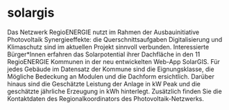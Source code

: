 # solargis
Das Netzwerk RegioENERGIE nutzt im Rahmen der Ausbauinitiative Photovoltaik Synergieeffekte: die Querschnittsaufgaben Digitalisierung und Klimaschutz sind im aktuellen Projekt sinnvoll verbunden. Interessierte Bürger*Innen erfahren das Solarpotential ihrer Dachfläche in den 11 RegioENERGIE Kommunen in der neu entwickelten Web-App SolarGIS. Für jedes Gebäude im Datensatz der Kommune sind die Eignungsklasse, die Mögliche Bedeckung an Modulen und die Dachform ersichtlich. Darüber hinaus sind die Geschätzte Leistung der Anlage in kW Peak und die geschätzte jährliche Erzeugung in kWh hinterlegt. Zusätzlich finden Sie die Kontaktdaten des Regionalkoordinators des Photovoltaik-Netzwerks. 
